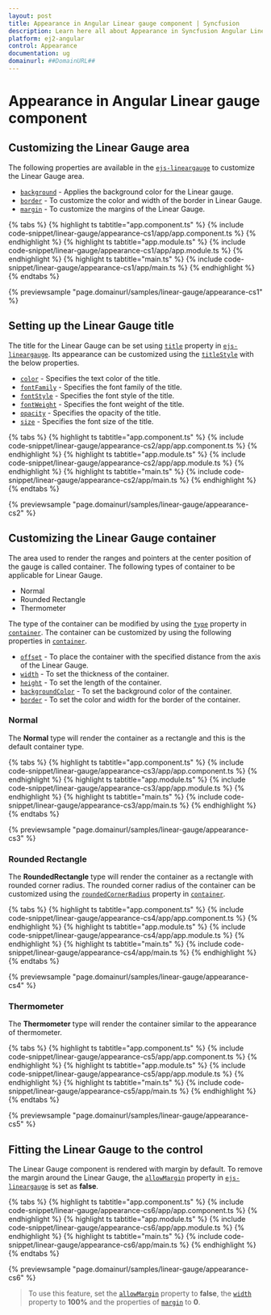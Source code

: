 ```yaml
---
layout: post
title: Appearance in Angular Linear gauge component | Syncfusion
description: Learn here all about Appearance in Syncfusion Angular Linear gauge component of Syncfusion Essential JS 2 and more.
platform: ej2-angular
control: Appearance 
documentation: ug
domainurl: ##DomainURL##
---
```


# Appearance in Angular Linear gauge component

<!-- markdownlint-disable MD013 -->

## Customizing the Linear Gauge area

The following properties are available in the [`ejs-lineargauge`](https://ej2.syncfusion.com/angular/documentation/api/linear-gauge/) to customize the Linear Gauge area.

* [`background`](api/linear-gauge/#background) - Applies the background color for the Linear gauge.
* [`border`](api/linear-gauge/#border) - To customize the color and width of the border in Linear Gauge.
* [`margin`](api/linear-gauge/#margin) - To customize the margins of the Linear Gauge.

{% tabs %}
{% highlight ts tabtitle="app.component.ts" %}
{% include code-snippet/linear-gauge/appearance-cs1/app/app.component.ts %}
{% endhighlight %}
{% highlight ts tabtitle="app.module.ts" %}
{% include code-snippet/linear-gauge/appearance-cs1/app/app.module.ts %}
{% endhighlight %}
{% highlight ts tabtitle="main.ts" %}
{% include code-snippet/linear-gauge/appearance-cs1/app/main.ts %}
{% endhighlight %}
{% endtabs %}
  
{% previewsample "page.domainurl/samples/linear-gauge/appearance-cs1" %}

## Setting up the Linear Gauge title

The title for the Linear Gauge can be set using [`title`](api/linear-gauge/#title) property in [`ejs-lineargauge`](https://ej2.syncfusion.com/angular/documentation/api/linear-gauge). Its appearance can be customized using the [`titleStyle`](api/linear-gauge/#titlestyle) with the below properties.

* [`color`](https://ej2.syncfusion.com/angular/documentation/api/linear-gauge/labelModel/#color) - Specifies the text color of the title.
* [`fontFamily`](https://ej2.syncfusion.com/angular/documentation/api/linear-gauge/font/#fontfamily) - Specifies the font family of the title.
* [`fontStyle`](https://ej2.syncfusion.com/angular/documentation/api/linear-gauge/font/#fontstyle) - Specifies the font style of the title.
* [`fontWeight`](https://ej2.syncfusion.com/angular/documentation/api/linear-gauge/font/#fontweight) - Specifies the font weight of the title.
* [`opacity`](https://ej2.syncfusion.com/angular/documentation/api/linear-gauge/font/#opacity) - Specifies the opacity of the title.
* [`size`](https://ej2.syncfusion.com/angular/documentation/api/linear-gauge/font/#size) - Specifies the font size of the title.

{% tabs %}
{% highlight ts tabtitle="app.component.ts" %}
{% include code-snippet/linear-gauge/appearance-cs2/app/app.component.ts %}
{% endhighlight %}
{% highlight ts tabtitle="app.module.ts" %}
{% include code-snippet/linear-gauge/appearance-cs2/app/app.module.ts %}
{% endhighlight %}
{% highlight ts tabtitle="main.ts" %}
{% include code-snippet/linear-gauge/appearance-cs2/app/main.ts %}
{% endhighlight %}
{% endtabs %}
  
{% previewsample "page.domainurl/samples/linear-gauge/appearance-cs2" %}

## Customizing the Linear Gauge container

The area used to render the ranges and pointers at the center position of the gauge is called container. The following types of container to be applicable for Linear Gauge.

* Normal
* Rounded Rectangle
* Thermometer

The  type of the container can be modified by using the [`type`](https://ej2.syncfusion.com/angular/documentation/api/linear-gauge/containerModel/#type) property in [`container`](https://ej2.syncfusion.com/angular/documentation/api/linear-gauge/containerModel). The container can be customized by using the following properties in [`container`](https://ej2.syncfusion.com/angular/documentation/api/linear-gauge/containerModel).

* [`offset`](https://ej2.syncfusion.com/angular/documentation/api/linear-gauge/containerModel/#offset) - To place the container with the specified distance from the axis of the Linear Gauge.
* [`width`](https://ej2.syncfusion.com/angular/documentation/api/linear-gauge/containerModel/#width) - To set the thickness of the container.
* [`height`](https://ej2.syncfusion.com/angular/documentation/api/linear-gauge/containerModel/#height) - To set the length of the container.
* [`backgroundColor`](https://ej2.syncfusion.com/angular/documentation/api/linear-gauge/containerModel/#backgroundcolor) - To set the background color of the container.
* [`border`](https://ej2.syncfusion.com/angular/documentation/api/linear-gauge/container/#border) - To set the color and width for the border of the container.

### Normal

The **Normal** type will render the container as a rectangle and this is the default container type.

{% tabs %}
{% highlight ts tabtitle="app.component.ts" %}
{% include code-snippet/linear-gauge/appearance-cs3/app/app.component.ts %}
{% endhighlight %}
{% highlight ts tabtitle="app.module.ts" %}
{% include code-snippet/linear-gauge/appearance-cs3/app/app.module.ts %}
{% endhighlight %}
{% highlight ts tabtitle="main.ts" %}
{% include code-snippet/linear-gauge/appearance-cs3/app/main.ts %}
{% endhighlight %}
{% endtabs %}
  
{% previewsample "page.domainurl/samples/linear-gauge/appearance-cs3" %}

### Rounded Rectangle

The **RoundedRectangle** type will render the container as a rectangle with rounded corner radius. The rounded corner radius of the container can be customized using the [`roundedCornerRadius`](https://ej2.syncfusion.com/angular/documentation/api/linear-gauge/container/#roundedcornerradius) property in [`container`](https://ej2.syncfusion.com/angular/documentation/api/linear-gauge/containerModel).

{% tabs %}
{% highlight ts tabtitle="app.component.ts" %}
{% include code-snippet/linear-gauge/appearance-cs4/app/app.component.ts %}
{% endhighlight %}
{% highlight ts tabtitle="app.module.ts" %}
{% include code-snippet/linear-gauge/appearance-cs4/app/app.module.ts %}
{% endhighlight %}
{% highlight ts tabtitle="main.ts" %}
{% include code-snippet/linear-gauge/appearance-cs4/app/main.ts %}
{% endhighlight %}
{% endtabs %}
  
{% previewsample "page.domainurl/samples/linear-gauge/appearance-cs4" %}

### Thermometer

The **Thermometer** type will render the container similar to the appearance of thermometer.

{% tabs %}
{% highlight ts tabtitle="app.component.ts" %}
{% include code-snippet/linear-gauge/appearance-cs5/app/app.component.ts %}
{% endhighlight %}
{% highlight ts tabtitle="app.module.ts" %}
{% include code-snippet/linear-gauge/appearance-cs5/app/app.module.ts %}
{% endhighlight %}
{% highlight ts tabtitle="main.ts" %}
{% include code-snippet/linear-gauge/appearance-cs5/app/main.ts %}
{% endhighlight %}
{% endtabs %}
  
{% previewsample "page.domainurl/samples/linear-gauge/appearance-cs5" %}

## Fitting the Linear Gauge to the control

The Linear Gauge component is rendered with margin by default. To remove the margin around the Linear Gauge, the [`allowMargin`](api/linear-gauge/#allowmargin) property in [`ejs-lineargauge`](https://ej2.syncfusion.com/angular/documentation/api/linear-gauge) is set as **false**.

{% tabs %}
{% highlight ts tabtitle="app.component.ts" %}
{% include code-snippet/linear-gauge/appearance-cs6/app/app.component.ts %}
{% endhighlight %}
{% highlight ts tabtitle="app.module.ts" %}
{% include code-snippet/linear-gauge/appearance-cs6/app/app.module.ts %}
{% endhighlight %}
{% highlight ts tabtitle="main.ts" %}
{% include code-snippet/linear-gauge/appearance-cs6/app/main.ts %}
{% endhighlight %}
{% endtabs %}
  
{% previewsample "page.domainurl/samples/linear-gauge/appearance-cs6" %}

>To use this feature, set the [`allowMargin`](api/linear-gauge/#allowmargin) property to **false**, the [`width`](api/linear-gauge/#width) property to **100%** and the properties of [`margin`](api/linear-gauge/#margin) to **0**.
